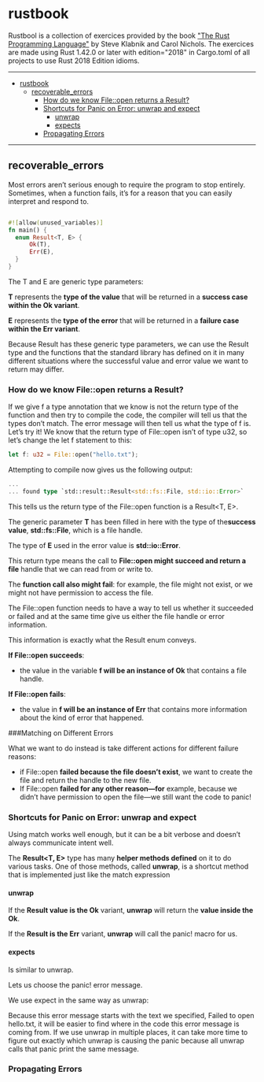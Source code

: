 # rustbook
Rustbool is a collection of exercices provided by the book ["The Rust Programming Language"](https://doc.rust-lang.org/book/title-page.html) by Steve Klabnik and Carol Nichols.
The exercices are made using Rust 1.42.0 or later with edition="2018" in Cargo.toml of all projects to use Rust 2018 Edition idioms. 

----
- [rustbook](#rustbook)
  - [recoverable_errors](#recoverable_errors)
    - [How do we know File::open returns a Result?](#how-do-we-know-fileopen-returns-a-result)
    - [Shortcuts for Panic on Error: unwrap and expect](#shortcuts-for-panic-on-error-unwrap-and-expect)
      - [unwrap](#unwrap)
      - [expects](#expects)
    - [Propagating Errors](#propagating-errors)

----

## recoverable_errors

Most errors aren’t serious enough to require the program to stop entirely. Sometimes, when a function fails, it’s for a reason that you can easily interpret and respond to.

```rust

#![allow(unused_variables)]
fn main() {
  enum Result<T, E> {
      Ok(T),
      Err(E),
  }
}

```

The T and E are generic type parameters:

**T** represents the **type of the value** that will be returned in a **success case within the Ok variant**.

**E** represents the **type of the error** that will be returned in a **failure case within the Err variant**. 

Because Result has these generic type parameters, we can use the Result type and the functions that the standard library has defined on it in many different situations where the successful value and error value we want to return may differ.

### How do we know File::open returns a Result?

If we give f a type annotation that we know is not the return type of the function and then try to compile the code, the compiler will tell us that the types don’t match. The error message will then tell us what the type of f is. Let’s try it! We know that the return type of File::open isn’t of type u32, so let’s change the let f statement to this:

```rust
let f: u32 = File::open("hello.txt");
```
Attempting to compile now gives us the following output:

```rust
...
... found type `std::result::Result<std::fs::File, std::io::Error>`
```

This tells us the return type of the File::open function is a Result<T, E>. 

The generic parameter **T** has been filled in here with the type of the**success value**, **std::fs::File**, which is a file handle. 

The type of **E** used in the error value is **std::io::Error**.

This return type means the call to **File::open might succeed and return a file** handle that we can read from or write to.

The **function call also might fail**: for example, the file might not exist, or we might not have permission to access the file. 
 
The File::open function needs to have a way to tell us whether it succeeded or failed and at the same time give us either the file handle or error information. 
 
This information is exactly what the Result enum conveys.

**If File::open succeeds**: 
  - the value in the variable **f will be an instance of Ok** that contains a file handle.

**If File::open fails**:
  - the value in **f will be an instance of Err** that contains more information about the kind of error that happened.

###Matching on Different Errors

What we want to do instead is take different actions for different failure reasons: 
- if File::open **failed because the file doesn’t exist**, we want to create the file and return the handle to the new file. 
- If File::open **failed for any other reason—for** example, because we didn’t have permission to open the file—we still want the code to panic!




### Shortcuts for Panic on Error: unwrap and expect


Using match works well enough, but it can be a bit verbose and doesn’t always communicate intent well. 


The **Result<T, E>** type has many **helper methods defined** on it to do various tasks. One of those methods, called **unwrap**, is a shortcut method that is implemented just like the match expression

#### unwrap

If the **Result value is the Ok** variant, **unwrap** will return the **value inside the Ok**.

If the **Result is the Err** variant, **unwrap** will call the panic! macro for us.

#### expects

Is similar to unwrap.

Lets us choose the panic! error message.

We use expect in the same way as unwrap:

Because this error message starts with the text we specified, Failed to open hello.txt, it will be easier to find where in the code this error message is coming from. If we use unwrap in multiple places, it can take more time to figure out exactly which unwrap is causing the panic because all unwrap calls that panic print the same message.

### Propagating Errors










